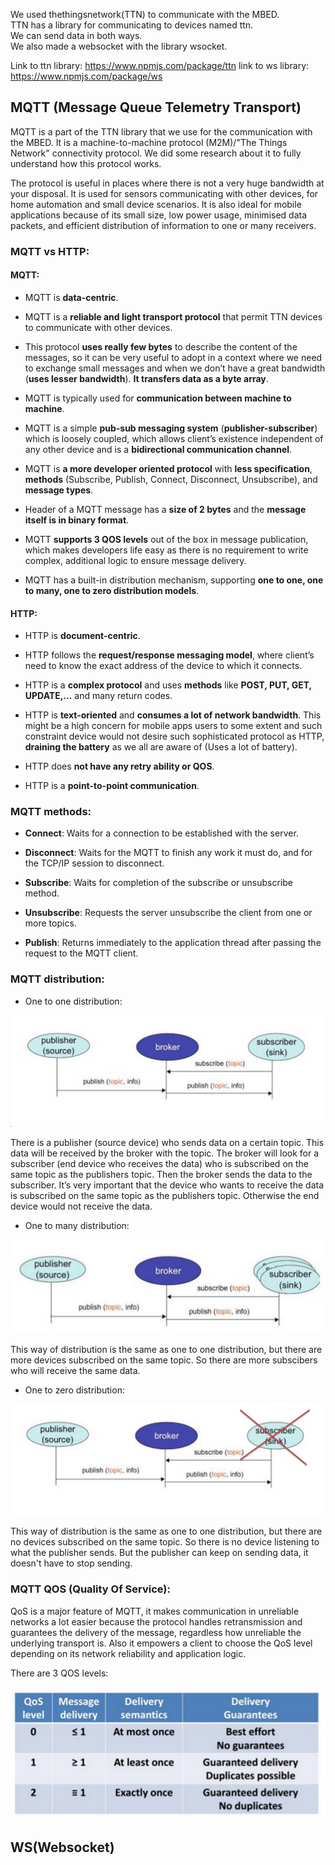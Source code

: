 We used thethingsnetwork\(TTN\) to communicate with the MBED.  
TTN has a library for communicating to devices named ttn.  
We can send data in both ways.  
We also made a websocket with the library wsocket.

Link to ttn library: https://www.npmjs.com/package/ttn
link to ws library:
https://www.npmjs.com/package/ws

## **MQTT \(Message Queue Telemetry Transport\)**

MQTT is a part of the TTN library that we use for the communication with the MBED. It is a machine-to-machine protocol \(M2M\)/"The Things Network" connectivity protocol. We did some research about it to fully understand how this protocol works.

The protocol is useful in places where there is not a very huge bandwidth at your disposal. It is used for sensors communicating with other devices, for home automation and small device scenarios. It is also ideal for mobile applications because of its small size, low power usage, minimised data packets, and efficient distribution of information to one or many receivers.

### MQTT vs HTTP:

#### MQTT:

* MQTT is **data-centric**.

* MQTT is a **reliable and light transport protocol** that permit TTN devices to communicate with other devices.

* This protocol **uses really few bytes** to describe the content of the messages, so it can be very useful to adopt in a context where we need to exchange small messages and when we don’t have a great bandwidth \(**uses lesser bandwidth**\). **It transfers data as a byte array**.

* MQTT is typically used for **communication between machine to machine**.

* MQTT is a simple **pub-sub messaging system** \(**publisher-subscriber**\) which is loosely coupled, which allows client’s existence independent of any other device and is a **bidirectional communication channel**.

* MQTT is **a more developer oriented protocol** with **less specification**, **methods** \(Subscribe, Publish, Connect, Disconnect, Unsubscribe\), and **message types**.

* Header of a MQTT message has a **size of 2 bytes** and the **message itself is in binary format**.

* MQTT **supports 3 QOS levels** out of the box in message publication, which makes developers life easy as there is no requirement to write complex, additional logic to ensure message delivery.

* MQTT has a built-in distribution mechanism, supporting **one to one, one to many, one to zero distribution models**.

#### HTTP:

* HTTP is **document-centric**.

* HTTP follows the **request/response messaging model**, where client’s need to know the exact address of the device to which it connects.

* HTTP is a **complex protocol** and uses **methods** like **POST, PUT, GET, UPDATE,…** and many return codes.

* HTTP is **text-oriented** and **consumes a lot of network bandwidth**. This might be a high concern for mobile apps users to some extent and such constraint device would not desire such sophisticated protocol as HTTP, **draining the battery** as we all are aware of \(Uses a lot of battery\).

* HTTP does **not have any retry ability or QOS**.

* HTTP is a **point-to-point communication**.

### MQTT methods:

* **Connect**: Waits for a connection to be established with the server.

* **Disconnect**: Waits for the MQTT to finish any work it must do, and for the TCP/IP session to disconnect.

* **Subscribe**: Waits for completion of the subscribe or unsubscribe method.

* **Unsubscribe**: Requests the server unsubscribe the client from one or more topics.

* **Publish**: Returns immediately to the application thread after passing the request to the MQTT client.

### MQTT distribution:

* One to one distribution:  

![](/assets/dist1.png)

There is a publisher \(source device\) who sends data on a certain topic. This data will be received by the broker with the topic. The broker will look for a subscriber \(end device who receives the data\) who is subscribed on the same topic as the publishers topic. Then the broker sends the data to the subscriber. It’s very important that the device who wants to receive the data is subscribed on the same topic as the publishers topic. Otherwise the end device would not receive the data.

* One to many distribution:

![](/assets/dist2.png)

This way of distribution is the same as one to one distribution, but there are more devices subscribed on the same topic. So there are more subscibers who will receive the same data.

* One to zero distribution:

![](/assets/dist3.png)

This way of distribution is the same as one to one distribution, but there are no devices subscribed on the same topic. So there is no device listening to what the publisher sends. But the publisher can keep on sending data, it doesn't have to stop sending.

### MQTT QOS \(Quality Of Service\):

QoS is a major feature of MQTT, it makes communication in unreliable networks a lot easier because the protocol handles retransmission and guarantees the delivery of the message, regardless how unreliable the underlying transport is. Also it empowers a client to choose the QoS level depending on its network reliability and application logic.

There are 3 QOS levels:

![](/assets/QOS.png)

## **WS\(Websocket\)**







